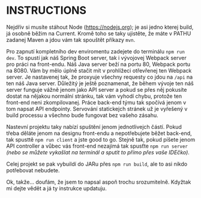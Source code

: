 # INSTRUCTIONS
Nejdřív si musíte stáhout Node (https://nodejs.org); je asi jedno kterej build, já osobně běžim na Current. Kromě toho se taky ujistěte, že máte v PATHU zadanej Maven a jdou vám tak spouštět příkazy `mvn`.

Pro zapnutí kompletního dev enviromentu zadejete do terminálu `npm run dev`. To spustí jak náš Spring Boot server, tak i vývojovej Webpack server pro práci na front-endu. Náš Java server beží na portu 80, Webpack portu na 8080. Vám by mělo úplně stačit mít v prohlížeci otřevřenej ten Webpack server. Je nastavenej tak, že proxyuje všechny requesty co jdou na `/api` na ten náš Java server. Důležitý je ještě poznamenat, že během vývoje ten náš server funguje vážně jenom jako API server a pokud se přes něj pokusíte dostat na nějakou normální stránku, tak vám vyhodí chybu, protože ten front-end neni zkompilovanej. Práce back-end týmu tak spočívá jenom v tom napsat API endpointy. Servování statickejch stránek už je vyřešený v build processu a všechno bude fungovat bez vašeho zásahu.

Nastevní projektu taky nabízí spuštění jenom jednotlivejch částí. Pokud třeba děláte jenom na designu front-endu a nepotřebujete běžet back-end, tak spusttě `npm run client` a jste good to go. Stejně tak, pokud píšete jenom API controller a vůbec vás front-end nezajímá tak spusťte `npm run server` *(nebo se můžete vykašlat na terminál a sputit to přímo přes vaše IDEčko)*.

Celej projekt se pak vybuildí do JARu přes `npm run build`, ale to asi nikdo potřebovat nebudete.

Ok, takže... doufám, že jsem to napsal aspoň trochu srozumitelně. Kdyžtak mi dejte vědět a já ty instrukce updatuju.
